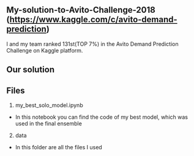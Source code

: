 ## My-solution-to-Avito-Challenge-2018 (https://www.kaggle.com/c/avito-demand-prediction)
I and my team ranked 131st(TOP 7%) in the Avito Demand Prediction Challenge on Kaggle platform.

## Our solution

## Files
1. my_best_solo_model.ipynb
- In this notebook you can find the code of my best model, which was used in the final ensemble
2. data
- In this folder are all the files I used
